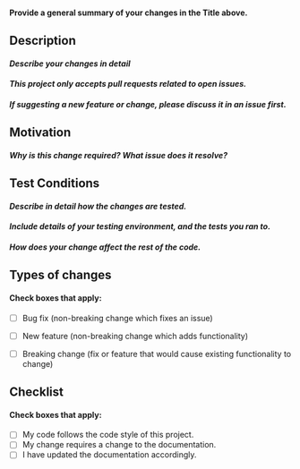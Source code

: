 #### Provide a general summary of your changes in the Title above.

## **Description**
#### _Describe your changes in detail_


#### _This project only accepts pull requests related to open issues._
#### _If suggesting a new feature or change, please discuss it in an issue first._


## **Motivation** 
#### _Why is this change required? What issue does it resolve?_


## **Test** **Conditions**
#### _Describe in detail how the changes are tested._ 
#### _Include details of your testing environment, and the tests you ran to._
#### _How does your change affect the rest of the code._ 


## **Types of changes**
#### Check boxes that apply:
- [ ] Bug fix (non-breaking change which fixes an issue)
- [ ] New feature (non-breaking change which adds functionality)
- [ ] Breaking change (fix or feature that would cause existing functionality to change)


## **Checklist**
#### Check boxes that apply:
- [ ] My code follows the code style of this project.
- [ ] My change requires a change to the documentation.
- [ ] I have updated the documentation accordingly.